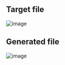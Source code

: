 ## Target file
![image](https://github.com/Pranay-Pandey/PlayCSS-solutions/assets/79053599/2b44314b-8d22-45bc-bbbe-00d2799be4c8)

## Generated file
![image](https://github.com/Pranay-Pandey/PlayCSS-solutions/assets/79053599/f0d93afd-6e23-440b-bc0c-92edb5a3d8fb)

